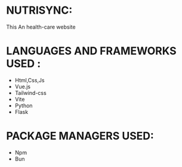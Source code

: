 # NUTRISYNC:
   This An health-care website 


# LANGUAGES AND FRAMEWORKS USED :

   * Html,Css,Js
   * Vue.js
   * Tailwind-css
   * Vite
   * Python
   * Flask


# PACKAGE MANAGERS USED:
 
  * Npm
  * Bun







   

